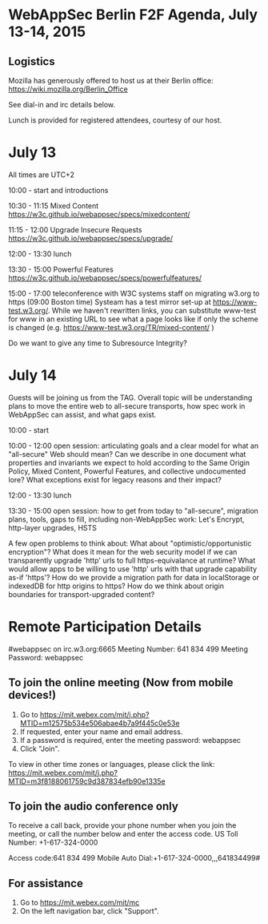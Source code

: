 WebAppSec Berlin F2F Agenda, July 13-14, 2015
=============================================

Logistics
---------
Mozilla has generously offered to host us at their Berlin office:
https://wiki.mozilla.org/Berlin_Office

See dial-in and irc details below.

Lunch is provided for registered attendees, courtesy of our host.

July 13
=======

All times are UTC+2

10:00 - start and introductions

10:30 - 11:15 Mixed Content https://w3c.github.io/webappsec/specs/mixedcontent/

11:15 - 12:00 Upgrade Insecure Requests https://w3c.github.io/webappsec/specs/upgrade/

12:00 - 13:30 lunch

13:30 - 15:00 Powerful Features https://w3c.github.io/webappsec/specs/powerfulfeatures/

15:00 - 17:00 teleconference with W3C systems staff on migrating w3.org to https (09:00 Boston time)
 Systeam has a test mirror set-up at https://www-test.w3.org/. While we haven't rewritten links, you can substitute www-test for www in an existing URL to see what a page looks like if only the scheme is changed (e.g. https://www-test.w3.org/TR/mixed-content/ )

Do we want to give any time to Subresource Integrity?

July 14
=======
Guests will be joining us from the TAG.
Overall topic will be understanding plans to move the entire web to all-secure transports,
how spec work in WebAppSec can assist, and what gaps exist.

10:00 - start

10:00 - 12:00 open session: articulating goals and a clear model for what an "all-secure" Web should mean?  Can we describe in one document what properties and invariants we expect to hold according to the Same Origin Policy, Mixed Content, Powerful Features, and collective undocumented lore?  What exceptions exist for legacy reasons and their impact?

12:00 - 13:30 lunch

13:30 - 15:00 open session: how to get from today to "all-secure", migration plans, tools, gaps to fill, including non-WebAppSec work: Let's Encrypt, http-layer upgrades, HSTS

A few open problems to think about: What about "optimistic/opportunistic encryption"?  What does it mean for the web security model if we can transparently upgrade 'http' urls to full https-equivalance at runtime?  What would allow apps to be willing to use 'http' urls with that upgrade capability as-if 'https'?   How do we provide a migration path for data in localStorage or indexedDB for http origins to https?  How do we think about origin boundaries for transport-upgraded content?


Remote Participation Details
============================
#webappsec on irc.w3.org:6665
Meeting Number: 641 834 499
Meeting Password: webappsec


To join the online meeting (Now from mobile devices!)
-------------------------------------------------------
1. Go to
https://mit.webex.com/mit/j.php?MTID=m12575b534e506abae4b7a9f445c0e53e
2. If requested, enter your name and email address.
3. If a password is required, enter the meeting password: webappsec
4. Click "Join".

To view in other time zones or languages, please click the link:
https://mit.webex.com/mit/j.php?MTID=m3f8188061759c9d387834efb90e1335e


To join the audio conference only
-------------------------------------------------------
To receive a call back, provide your phone number when you join the
meeting, or call the number below and enter the access code.
US Toll Number: +1-617-324-0000

Access code:641 834 499
Mobile Auto Dial:+1-617-324-0000,,,641834499#


For assistance
-------------------------------------------------------
1. Go to https://mit.webex.com/mit/mc
2. On the left navigation bar, click "Support".
